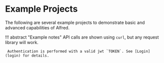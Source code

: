# Example Projects
The following are several example projects to demonstrate basic and advanced capabilities of Alfred.


!!! abstract "Example notes"
    API calls are shown using `curl`, but any request library will work.
    
     Authentication is performed with a valid jwt `TOKEN`. See [Login](login) for details.
